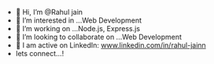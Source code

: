 - 👋 Hi, I’m @Rahul jain
- 👀 I’m interested in ...Web Development
- 🌱 I’m working on ...Node.js, Express.js
- 💞️ I’m looking to collaborate on ...Web Development
- 📝 I am active on LinkedIn: www.linkedin.com/in/rahul-jainn
- lets connect...!

<!---
Rahuljainn/Rahuljainn is a ✨ special ✨ repository because its `README.md` (this file) appears on your GitHub profile.
You can click the Preview link to take a look at your changes.
--->
